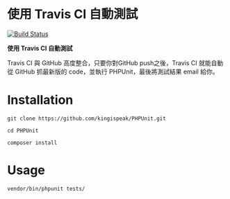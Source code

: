 # 使用 Travis CI 自動測試

[![Build Status](https://travis-ci.org/simpleHoChun/phpunit.svg?branch=master)](https://travis-ci.org/simpleHoChun/phpunit)

**使用 Travis CI 自動測試**

Travis CI 與 GitHub 高度整合，只要你對GitHub push之後，Travis CI 就能自動從 GitHub 抓最新版的 code，並執行 PHPUnit，最後將測試結果 email 給你。

# Installation

`git clone https://github.com/kingispeak/PHPUnit.git`

`cd PHPUnit`

`composer install`

# Usage

`vendor/bin/phpunit tests/`
